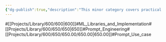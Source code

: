 ```yaml
---
{"dg-publish":true,"description":"This minor category covers practical use case for prompt engineering","permalink":"/projects/library/600/650/650-00/650-00/","dgPassFrontmatter":true,"noteIcon":"0","created":"2024-04-16T09:43:00.875+09:00","updated":"2024-04-19T19:29:05.658+09:00"}
---
```


#[[Projects/Library/600/600\|600]]#ML_Libraries_and_Implementation#[[Projects/Library/600/650/650\|650]]#Prompt_Engineering#[[Projects/Library/600/650/650.00/650.00\|650.00]]#Prompt_Use_case